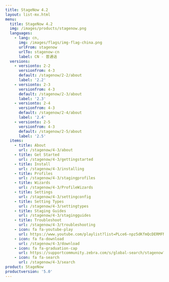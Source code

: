 ```yaml
---
title: StageNow 4.2
layout: list-mx.html
menu:
  title: StageNow 4.2
  img: /images/products/stagenow.png
  languages:
    - lang: cn,
      img: /images/flags/img-flag-china.png
      urlFrom: stagenow
      urlTo: stagenow-cn
      label: CN - 普通话
  versions:
    - versionto: 2-2
      versionfrom: 4-3
      default: /stagenow/2-2/about
      label: '2.2'
    - versionto: 2-3
      versionfrom: 4-3
      default: /stagenow/2-3/about
      label: '2.3'
    - versionto: 2-4
      versionfrom: 4-3
      default: /stagenow/2-4/about
      label: '2.4'
    - versionto: 2-5
      versionfrom: 4-3
      default: /stagenow/2-5/about
      label: '2.5'
  items:
    - title: About
      url: /stagenow/4-3/about
    - title: Get Started
      url: /stagenow/4-3/gettingstarted
    - title: Install
      url: /stagenow/4-3/installing
    - title: Profiles
      url: /stagenow/4-3/stagingprofiles
    - title: Wizards
      url: /stagenow/4-3/ProfileWizards
    - title: Settings
      url: /stagenow/4-3/settingconfig
    - title: Setting Types
      url: /stagenow/4-3/settingtypes
    - title: Staging Guides
      url: /stagenow/4-3/stagingguides
    - title: Troubleshoot
      url: /stagenow/4-3/troubleshooting
    - icon: fa fa-youtube-play
      url: https://www.youtube.com/playlist?list=PLce6-npz5dKfmQcDERMFNiOeZrVAEJtXH    
    - icon: fa fa-download
      url: /stagenow/4-3/download    
    - icon: fa fa-graduation-cap
      url: https://supportcommunity.zebra.com/s/global-search/stagenow?language=en_US
    - icon: fa fa-search
      url: /stagenow/4-3/search
product: StageNow
productversion: '5.0'
---
```














